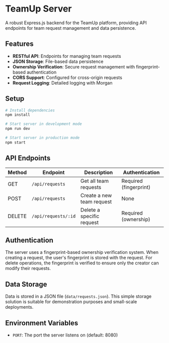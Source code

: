 # TeamUp Server

A robust Express.js backend for the TeamUp platform, providing API endpoints for team request management and data persistence.

## Features

- **RESTful API**: Endpoints for managing team requests
- **JSON Storage**: File-based data persistence
- **Ownership Verification**: Secure request management with fingerprint-based authentication
- **CORS Support**: Configured for cross-origin requests
- **Request Logging**: Detailed logging with Morgan

## Setup

```bash
# Install dependencies
npm install

# Start server in development mode
npm run dev

# Start server in production mode
npm start
```

## API Endpoints

| Method | Endpoint | Description | Authentication |
|--------|----------|-------------|----------------|
| GET | `/api/requests` | Get all team requests | Required (fingerprint) |
| POST | `/api/requests` | Create a new team request | None |
| DELETE | `/api/requests/:id` | Delete a specific request | Required (ownership) |

## Authentication

The server uses a fingerprint-based ownership verification system. When creating a request, the user's fingerprint is stored with the request. For delete operations, the fingerprint is verified to ensure only the creator can modify their requests.

## Data Storage

Data is stored in a JSON file (`data/requests.json`). This simple storage solution is suitable for demonstration purposes and small-scale deployments.

## Environment Variables

- `PORT`: The port the server listens on (default: 8080) 